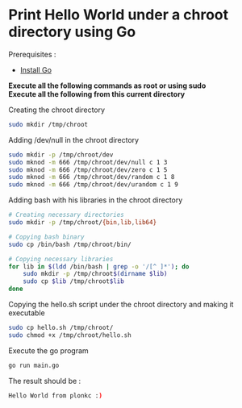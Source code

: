 # Print Hello World under a chroot directory using Go

Prerequisites :
- [Install Go](https://go.dev/doc/install)


**Execute all the following commands as root or using sudo** <br>
**Execute all the following from this current directory**

Creating the chroot directory
```bash
sudo mkdir /tmp/chroot
```

Adding /dev/null in the chroot directory
```bash
sudo mkdir -p /tmp/chroot/dev
sudo mknod -m 666 /tmp/chroot/dev/null c 1 3
sudo mknod -m 666 /tmp/chroot/dev/zero c 1 5
sudo mknod -m 666 /tmp/chroot/dev/random c 1 8
sudo mknod -m 666 /tmp/chroot/dev/urandom c 1 9
```

Adding bash with his libraries in the chroot directory
```bash
# Creating necessary directories
sudo mkdir -p /tmp/chroot/{bin,lib,lib64}

# Copying bash binary
sudo cp /bin/bash /tmp/chroot/bin/

# Copying necessary libraries
for lib in $(ldd /bin/bash | grep -o '/[^ ]*'); do
    sudo mkdir -p /tmp/chroot$(dirname $lib)
    sudo cp $lib /tmp/chroot$lib
done
```

Copying the hello.sh script under the chroot directory and making it executable
```bash
sudo cp hello.sh /tmp/chroot/
sudo chmod +x /tmp/chroot/hello.sh
```

Execute the go program
```bash
go run main.go
```


The result should be :
```bash
Hello World from plonkc :)
```